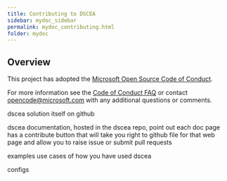 ```yaml
---
title: Contributing to DSCEA
sidebar: mydoc_sidebar
permalink: mydoc_contributing.html
folder: mydoc
---
```


## Overview

This project has adopted the [Microsoft Open Source Code of Conduct](https://opensource.microsoft.com/codeofconduct/). 

For more information see the [Code of Conduct FAQ](https://opensource.microsoft.com/codeofconduct/faq/) or contact [opencode@microsoft.com](mailto:opencode@microsoft.com) with any additional questions or comments.

dscea solution itself on github

dscea documentation, hosted in the dscea repo, point out each doc page has a contribute button that will take you right to github file for that web page and allow you to raise issue or submit pull requests

examples use cases of how you have used dscea

configs